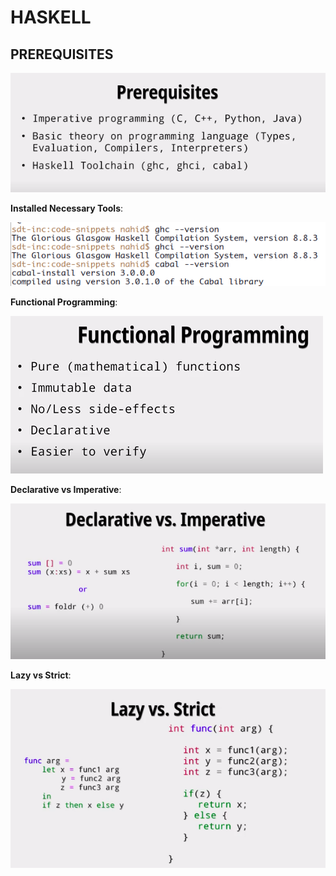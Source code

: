 # HASKELL

## PREREQUISITES

![image](images/1.png)

**Installed Necessary Tools**:

![image](images/2.png)

**Functional Programming**:

![image](images/3.png)

**Declarative vs Imperative**:

![image](images/4.png)

**Lazy vs Strict**:

![image](images/5.png)
